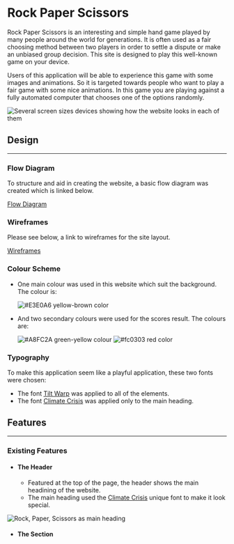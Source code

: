 # Rock Paper Scissors


Rock Paper Scissors is an interesting and simple hand game played by many people around the world for generations. It is often used as a fair choosing method between two players in order to settle a dispute or make an unbiased group decision. This site is designed to play this well-known game on your device.

Users of this application will be able to experience this game with some images and animations. So it is targeted towards people who want to play a fair game with some nice animations. In this game you are playing against a fully automated computer that chooses one of the options randomly.

![Several screen sizes devices showing how the website looks in each of them]()

## Design
----

### Flow Diagram

To structure and aid in creating the website, a basic flow diagram was created which is linked below.

[Flow Diagram]()

### Wireframes

Please see below, a link to wireframes for the site layout.

[Wireframes]()

### Colour Scheme

+ One main colour was used in this website which suit the background. The colour is:

    ![#E3E0A6 yellow-brown color]()

+ And two secondary colours were used for the scores result. The colours are:

    ![#A8FC2A green-yellow colour]() ![#fc0303 red color]()

### Typography

To make this application seem like a playful application, these two fonts were chosen:
+ The font [Tilt Warp](https://fonts.google.com/?query=Tilt+Warp) was applied to all of the elements.
+ The font [Climate Crisis](https://fonts.google.com/?query=Climate+Crisis) was applied only to the main heading.

## Features
----

### Existing Features

+ #### The Header
    + Featured at the top of the page, the header shows the main headining of the website.
    + The main heading used the [Climate Crisis](https://fonts.google.com/?query=Climate+Crisis) unique font to make it look special.

![Rock, Paper, Scissors as main heading]()

+ #### The Section
